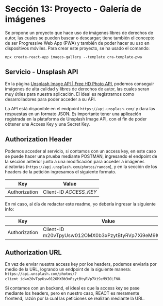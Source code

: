 # Sección 13: Proyecto - Galería de imágenes

Se propone un proyecto que hace uso de imágenes libres de derechos de autor, las cuales se pueden buscar o descargar; tiene también el concepto de ser Progressive Web App (PWA) y también de poder hacer su uso en dispositivos móviles. Para crear este proyecto, se ha usado el comando:

`npx create-react-app images-gallery --template cra-template-pwa`

## Servicio - Unsplash API

En la página [Unsplash Image API | Free HD Photo API](https://unsplash.com/developers), podemos conseguir imágenes de alta calidad y libres de derechos de autor, las cuales seran muy útiles para nuestra aplicación. El ideal es registrarnos como desarrolladores para poder acceder a su API.

La API está disponible en el endpoint `https://api.unsplash.com/` y dara las respuestas en un formato JSON. Es importante tener una aplicación registrada en la plataforma de Unsplash Image API, con el fin de poder obtener una Access Key y una Secret Key.

## Authorization Header

Podemos acceder al servicio, si contamos con un access key, en este caso se puede hacer una prueba mediante POSTMAN, ingresando el endpoint de la sección anterior junto a una modificación para acceder a imágenes aleatorias (`https://api.unsplash.com/photos/random`), y en la sección de los headers de la petición ingresamos el siguiente formato.

|Key|Value|
|--|--|
|Authorization|Client-ID *ACCESS_KEY*|

En mi caso, al día de redactar este readme, yo debería ingresar la siguiente info:

|Key|Value|
|--|--|
|Authorization|Client-ID m20vTpyUsw012OMX0b3xPzytBtyRVp7Xi9eM9IOLFNU|

## Authorization URL

En vez de enviar nuestra access key por los headers, podemos enviarla por medio de la URL, logrando un endpoint de la siguiente manera: `https://api.unsplash.com/photos/?client_id=m20vTpyUsw012OMX0b3xPzytBtyRVp7Xi9eM9IOLFNU`.

Si contamos con un backend, el ideal es que la access key se pase mediante los headers, pero en nuestro caso, REACT es meramente frontend, razón por la cual las peticiones se realizan mediante la URL.
